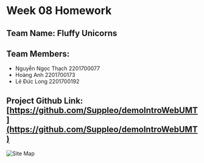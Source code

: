 # Week 08 Homework

## Team Name: Fluffy Unicorns

## Team Members:

- Nguyễn Ngọc Thạch 2201700077
- Hoàng Anh 2201700173
- Lê Đức Long 2201700192

## Project Github Link: [https://github.com/Suppleo/demoIntroWebUMT](https://github.com/Suppleo/demoIntroWebUMT)

![Site Map](https://github.com/user-attachments/assets/1ddb262f-3769-461a-ab87-b0f54d687ceb)
